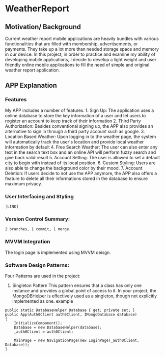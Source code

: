 # WeatherReport

## Motivation/ Background

Current weather report mobile applications are heavily bundles with various functionalities that are filled with membership, advertisements, or payments. They take up a lot more than needed storage space and memory in our device. In this project, in order to practice and examine my ability of developing mobile applications, I decide to develop a light weight and user friendly online mobile applications to fill the need of simple and original weather report application.

## APP Explanation

### Features
  My APP includes a number of features. 
    1. Sign Up: 
        The application uses a online database to store the key information of a user and let users to register an account to keep track of their information
    2. Third Party Authorization: 
        Besides conventional signing up, the APP also provides an alternative to sign in through a third party account such as google.
    3. Location Based Weather: 
        Upon logging in to the weather page, the system will automatically track the user's location and provide local weather information by default
    4. Free Search Weather: 
        The user can also enter any text in the search text box and an online API will perform fuzzy search and give back valid result
    5. Account Setting: 
        The user is allowed to set a default city to begin with instead of its local position. 
    6. Custom Styling: 
        Users are also able to change the background color by their mood. 
    7. Account Deletion: 
        If users decide to not use the APP anymore, the APP also offers a feature to delete all their informations stored in the database to ensure maximum privacy.

### User Interfacing and Styling
    [LINK]


### Version Control Summary:
    2 branches, 1 commit, 1 merge

### MVVM Integration
  The login page is implemented using MVVM deisgn.

### Software Design Patterns: 
  Four Patterns are used in the project: 
  1. Singleton Pattern
    This pattern ensures that a class has only one instance and provides a global point of access to it. In your project, the MongoDBHelper is effectively used as a singleton, though not explicitly implemented as one.
    example
  ```
  public static DatabaseHelper Database { get; private set; }
  public App(Auth0Client auth0Client, IMongoDatabase database)
  {
      InitializeComponent();
      Database = new DatabaseHelper(database);
      _auth0Client = auth0Client;
  
      MainPage = new NavigationPage(new LoginPage(_auth0Client, Database));
  }
  ```

    
